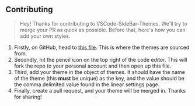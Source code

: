 ## Contributing

> Hey! Thanks for contributing to VSCode-SideBar-Themes. We'll try to merge your PR as quick as possible. Before that, here's how you can add your own styles.

1. Firstly, on GitHub, head to [this file](https://github.com/yezz123/VSCode-Sidebar-Themes/blob/main/src/themes.json). This is where the themes are sourced from.
2. Secondly, hit the pencil icon on the top right of the code editor. This will fork the repo to your personal account and then open up this file.
3. Third, add your theme in the object of themes. It should have the name of the theme (this **must** be unique) as the key, and the value should be the comma delimited value found in the linear settings page.
4. Finally, create a pull request, and your theme will be merged in. Thanks for sharing!
